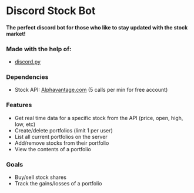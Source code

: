 # Discord Stock Bot 

#### The perfect discord bot for those who like to stay updated with the stock market!

### Made with the help of:
- [discord.py](https://github.com/Rapptz/discord.py)

### Dependencies
- Stock API: [Alphavantage.com](https://www.alphavantage.co/) (5 calls per min for free account)

### Features
-  Get real time data for a specific stock from the API (price, open, high, low, etc)
-  Create/delete portfolios (limit 1 per user)
-  List all current portfolios on the server
-  Add/remove stocks from their portfolio
-  View the contents of a portfolio

### Goals
- Buy/sell stock shares
- Track the gains/losses of a portfolio